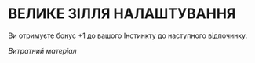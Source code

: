 ﻿# ВЕЛИКЕ ЗІЛЛЯ НАЛАШТУВАННЯ

Ви отримуєте бонус +1 до вашого Інстинкту до наступного відпочинку.

*Витратний матеріал*